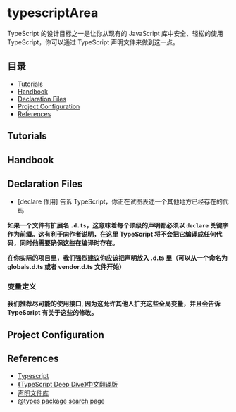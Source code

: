 # typescriptArea
TypeScript 的设计目标之一是让你从现有的 JavaScript 库中安全、轻松的使用 TypeScript，你可以通过 TypeScript 声明文件来做到这一点。
## 目录
- [Tutorials](#Tutorials)
- [Handbook](#Handbook)
- [Declaration Files](#Declaration-Files)
- [Project Configuration](#Project-Configuration)
- [References](#References)

<h2 id="Tutorials">Tutorials</h2>

<h2 id="Handbook">Handbook</h2>

<h2 id="Declaration-Files">Declaration Files</h2>

- [declare 作用] 告诉 TypeScript，你正在试图表述一个其他地方已经存在的代码

**如果一个文件有扩展名 `.d.ts`，这意味着每个顶级的声明都必须以 `declare` 关键字作为前缀。这有利于向作者说明，在这里 TypeScript 将不会把它编译成任何代码，同时他需要确保这些在编译时存在。**

**在你实际的项目里，我们强烈建议你应该把声明放入 .d.ts 里（可以从一个命名为 globals.d.ts 或者 vendor.d.ts 文件开始）**
### 变量定义
**我们推荐尽可能的使用接口, 因为这允许其他人扩充这些全局变量，并且会告诉 TypeScript 有关于这些的修改。**

<h2 id="Project-Configuration">Project Configuration</h2>

<h2 id="References">References</h2>

- [Typescript](http://www.typescriptlang.org/)
- [《TypeScript Deep Dive》中文翻译版](https://jkchao.github.io/typescript-book-chinese/)
- [声明文件库](http://definitelytyped.org/)
- [@types package search page](https://microsoft.github.io/TypeSearch/)
